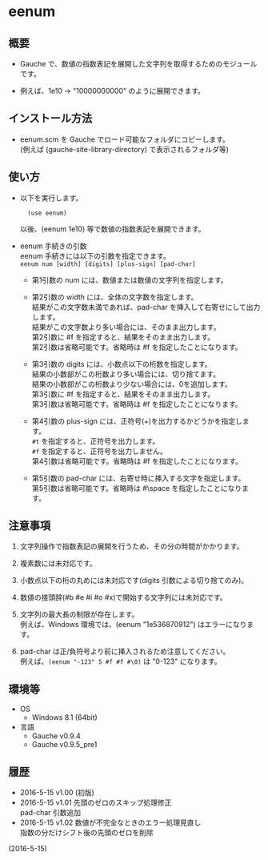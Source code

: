 # eenum

## 概要
- Gauche で、数値の指数表記を展開した文字列を取得するためのモジュールです。

- 例えば、1e10 → "10000000000" のように展開できます。


## インストール方法
- eenum.scm を Gauche でロード可能なフォルダにコピーします。  
  (例えば (gauche-site-library-directory) で表示されるフォルダ等)


## 使い方
- 以下を実行します。
  ```
    (use eenum)
  ```
  以後、(eenum 1e10) 等で数値の指数表記を展開できます。

- eenum 手続きの引数  
  eenum 手続きには以下の引数を指定できます。  
  `eenum num [width] [digits] [plus-sign] [pad-char]`
  - 第1引数の num には、数値または数値の文字列を指定します。

  - 第2引数の width には、全体の文字数を指定します。  
    結果がこの文字数未満であれば、pad-char を挿入して右寄せにして出力します。  
    結果がこの文字数より多い場合には、そのまま出力します。  
    第2引数に #f を指定すると、結果をそのまま出力します。  
    第2引数は省略可能です。省略時は #f を指定したことになります。

  - 第3引数の digits には、小数点以下の桁数を指定します。  
    結果の小数部がこの桁数より多い場合には、切り捨てます。  
    結果の小数部がこの桁数より少ない場合には、0を追加します。  
    第3引数に #f を指定すると、結果をそのまま出力します。  
    第3引数は省略可能です。省略時は #f を指定したことになります。

  - 第4引数の plus-sign には、正符号(+)を出力するかどうかを指定します。  
    `#t` を指定すると、正符号を出力します。  
    `#f` を指定すると、正符号を出力しません。  
    第4引数は省略可能です。省略時は #f を指定したことになります。

  - 第5引数の pad-char には、右寄せ時に挿入する文字を指定します。  
    第5引数は省略可能です。省略時は #\space を指定したことになります。


## 注意事項
1. 文字列操作で指数表記の展開を行うため、その分の時間がかかります。

2. 複素数には未対応です。

3. 小数点以下の桁の丸めには未対応です(digits 引数による切り捨てのみ)。

4. 数値の接頭辞(#b #e #i #o #x)で開始する文字列には未対応です。

5. 文字列の最大長の制限が存在します。  
   例えば、Windows 環境では、(eenum "1e536870912") はエラーになります。

6. pad-char は正/負符号より前に挿入されるため注意してください。  
   例えば、`(eenum "-123" 5 #f #f #\0)` は "0-123" になります。


## 環境等
- OS
  - Windows 8.1 (64bit)
- 言語
  - Gauche v0.9.4
  - Gauche v0.9.5_pre1

## 履歴
- 2016-5-15 v1.00 (初版)
- 2016-5-15 v1.01 先頭のゼロのスキップ処理修正  
  pad-char 引数追加
- 2016-5-15 v1.02 数値が不完全なときのエラー処理見直し  
                指数の分だけシフト後の先頭のゼロを削除


(2016-5-15)
